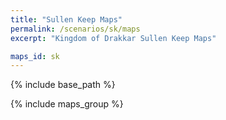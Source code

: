 ```yaml
---
title: "Sullen Keep Maps"
permalink: /scenarios/sk/maps
excerpt: "Kingdom of Drakkar Sullen Keep Maps"

maps_id: sk
---
```


{% include base_path %}

{% include maps_group %}
